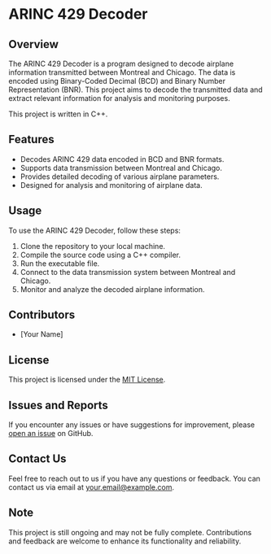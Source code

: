 # ARINC 429 Decoder

## Overview

The ARINC 429 Decoder is a program designed to decode airplane information transmitted between Montreal and Chicago. The data is encoded using Binary-Coded Decimal (BCD) and Binary Number Representation (BNR). This project aims to decode the transmitted data and extract relevant information for analysis and monitoring purposes.

This project is written in C++.

## Features

- Decodes ARINC 429 data encoded in BCD and BNR formats.
- Supports data transmission between Montreal and Chicago.
- Provides detailed decoding of various airplane parameters.
- Designed for analysis and monitoring of airplane data.

## Usage

To use the ARINC 429 Decoder, follow these steps:

1. Clone the repository to your local machine.
2. Compile the source code using a C++ compiler.
3. Run the executable file.
4. Connect to the data transmission system between Montreal and Chicago.
5. Monitor and analyze the decoded airplane information.

## Contributors

- [Your Name]

## License

This project is licensed under the [MIT License](LICENSE).

## Issues and Reports

If you encounter any issues or have suggestions for improvement, please [open an issue](https://github.com/yourusername/decoder-arinca-429/issues) on GitHub.

## Contact Us

Feel free to reach out to us if you have any questions or feedback. You can contact us via email at [your.email@example.com](mailto:your.email@example.com).

## Note

This project is still ongoing and may not be fully complete. Contributions and feedback are welcome to enhance its functionality and reliability.

